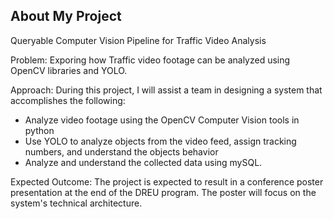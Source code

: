 ## About My Project

Queryable Computer Vision Pipeline for Traffic Video Analysis

Problem: Exporing how Traffic video footage can be analyzed using OpenCV libraries and YOLO. 

Approach: During this project, I will assist a team in designing a system that accomplishes the following:

  - Analyze video footage using the OpenCV Computer Vision tools in python
  - Use YOLO to analyze objects from the video feed, assign tracking numbers, and understand the objects behavior
  - Analyze and understand the collected data using mySQL.

Expected Outcome: The project is expected to result in a conference poster presentation at the end of the DREU program. The poster will focus on the system's technical architecture.


